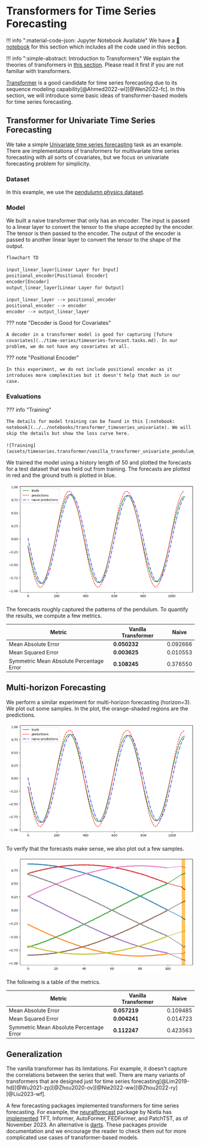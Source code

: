# Transformers for Time Series Forecasting

!!! info ":material-code-json: Jupyter Notebook Available"
    We have a [:notebook: notebook](../../notebooks/transformer_timeseries_univariate) for this section which includes all the code used in this section.


!!! info ":simple-abstract: Introduction to Transformers"
    We explain the theories of transformers in [this section](../transformers/transformers.vanilla.md). Please read it first if you are not familiar with transformers.


[Transformer](../transformers/transformers.vanilla.md) is a good candidate for time series forecasting due to its sequence modeling capability[@Ahmed2022-wl][@Wen2022-fc]. In this section, we will introduce some basic ideas of transformer-based models for time series forecasting.

## Transformer for Univariate Time Series Forecasting

We take a simple [Univariate time series forecasting](../time-series/timeseries-forecast.tasks.md) task as an example. There are implementations of transformers for multivariate time series forecasting with all sorts of covariates, but we focus on univariate forecasting problem for simplicity.


### Dataset

In this example, we use the [pendulumn physics dataset](timeseries.dataset.pendulum.md).


### Model

We built a naive transformer that only has an encoder. The input is passed to a linear layer to convert the tensor to the shape accepted by the encoder. The tensor is then passed to the encoder. The output of the encoder is passed to another linear layer to convert the tensor to the shape of the output.

```mermaid
flowchart TD

input_linear_layer[Linear Layer for Input]
positional_encoder[Positional Encoder]
encoder[Encoder]
output_linear_layer[Linear Layer for Output]

input_linear_layer --> positional_encoder
positional_encoder --> encoder
encoder --> output_linear_layer
```


??? note "Decoder is Good for Covariates"

    A decoder in a transformer model is good for capturing [future covariates](../time-series/timeseries-forecast.tasks.md). In our problem, we do not have any covariates at all.

??? note "Positional Encoder"

    In this experiment, we do not include positional encoder as it introduces more complexities but it doesn't help that much in our case.


### Evaluations

??? info "Training"

    The details for model training can be found in this [:notebook: notebook](../../notebooks/transformer_timeseries_univariate). We will skip the details but show the loss curve here.

    ![Training](assets/timeseries.transformer/vanilla_transformer_univariate_pendulum_training.png)

We trained the model using a history length of 50 and plotted the forecasts for a test dataset that was held out from training. The forecasts are plotted in red and the ground truth is plotted in blue.

![Vanilla Transformer Result (Univariate, Horizon 1)](assets/timeseries.transformer/transformer_univariate_forecasting_result.png)

The forecasts roughly captured the patterns of the pendulum. To quantify the results, we compute a few metrics.

| Metric | Vanilla Transformer | Naive |
| --- | --- | --- |
| Mean Absolute Error | **0.050232** | 0.092666 |
| Mean Squared Error | **0.003625** | 0.010553 |
| Symmetric Mean Absolute Percentage Error | **0.108245** | 0.376550 |


## Multi-horizon Forecasting

We perform a similar experiment for multi-horizon forecasting (horizon=3). We plot out some samples. In the plot, the orange-shaded regions are the predictions.

![Transformer m step result](assets/timeseries.transformer/transformer_univariate_m_step_forecasting_result.png)

To verify that the forecasts make sense, we also plot out a few samples.

![Transformer m step samples](assets/timeseries.transformer/transformer_univariate_m_step_forecasting_samples.png)

The following is a table of the metrics.

| Metric | Vanilla Transformer | Naive |
| --- | --- | --- |
| Mean Absolute Error | **0.057219** | 0.109485 |
| Mean Squared Error | **0.004241** | 0.014723 |
| Symmetric Mean Absolute Percentage Error | **0.112247** | 0.423563 |


## Generalization

The vanilla transformer has its limitations. For example, it doesn't capture the correlations between the series that well. There are many variants of transformers that are designed just for time series forecasting[@Lim2019-hd][@Wu2021-zp][@Zhou2020-ov][@Nie2022-ww][@Zhou2022-ry][@Liu2023-wf].

A few forecasting packages implemented transformers for time series forecasting. For example, the [neuralforecast](https://github.com/Nixtla/neuralforecast) package by Nixtla has [implemented](https://nixtla.mintlify.app/neuralforecast/models.html#c-transformer-based) TFT, Informer, AutoFormer, FEDFormer, and PatchTST, as of November 2023. An alternative is [darts](https://github.com/unit8co/darts). These packages provide documentation and we encourage the reader to check them out for more complicated use cases of transformer-based models.
